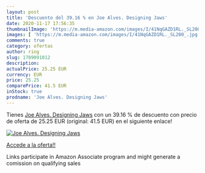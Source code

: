 ```yaml
---
layout: post
title: 'Descuento del 39.16 % en Joe Alves. Designing Jaws'
date: 2020-11-17 17:56:35
thumbnailImage: 'https://m.media-amazon.com/images/I/41NqGAZD1RL._SL200_.jpg'
images: [ 'https://m.media-amazon.com/images/I/41NqGAZD1RL._SL200_.jpg' ]
comments: true
category: ofertas
author: ring
slug: 1789091012
description:
actualPrice: 25.25 EUR
currency: EUR
price: 25.25
comparePrice: 41.5 EUR
inStock: true
prodname: 'Joe Alves. Designing Jaws'
---
```


Tienes [Joe Alves. Designing Jaws](https://www.amazon.es/dp/1789091012/?tag=tolees-21) con un 39.16 % de descuento con precio de oferta de 25.25 EUR (original: 41.5 EUR) en el siguiente enlace!

[![Joe Alves. Designing Jaws](https://m.media-amazon.com/images/I/41NqGAZD1RL._SL200_.jpg)](https://www.amazon.es/dp/1789091012/?tag=tolees-21)

[Accede a la oferta!!](https://www.amazon.es/dp/1789091012/?tag=tolees-21)

Links participate in Amazon Associate program and might generate a comission on qualifying sales


